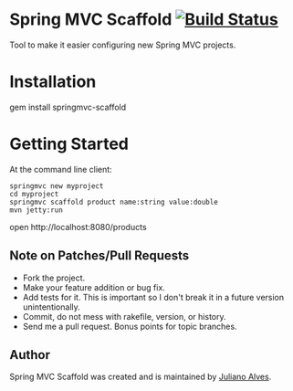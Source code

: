 # Spring MVC Scaffold [![Build Status](https://travis-ci.org/juliano/springmvc-scaffold.svg?branch=master)](https://travis-ci.org/juliano/springmvc-scaffold)

Tool to make it easier configuring new Spring MVC projects.

# Installation

gem install springmvc-scaffold

# Getting Started

At the command line client:
 
	springmvc new myproject
	cd myproject
	springmvc scaffold product name:string value:double
	mvn jetty:run
	
open http://localhost:8080/products

## Note on Patches/Pull Requests
 
* Fork the project.
* Make your feature addition or bug fix.
* Add tests for it. This is important so I don't break it in a
  future version unintentionally.
* Commit, do not mess with rakefile, version, or history.
* Send me a pull request. Bonus points for topic branches.

## Author

Spring MVC Scaffold was created and is maintained by [Juliano Alves](http://twitter.com/vonjuliano).
